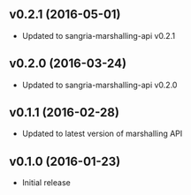 ## v0.2.1 (2016-05-01)

* Updated to sangria-marshalling-api v0.2.1

## v0.2.0 (2016-03-24)

* Updated to sangria-marshalling-api v0.2.0

## v0.1.1 (2016-02-28)

* Updated to latest version of marshalling API

## v0.1.0 (2016-01-23)

* Initial release